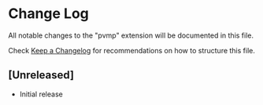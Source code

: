 # Change Log

All notable changes to the "pvmp" extension will be documented in this file.

Check [Keep a Changelog](http://keepachangelog.com/) for recommendations on how to structure this file.

## [Unreleased]

- Initial release
